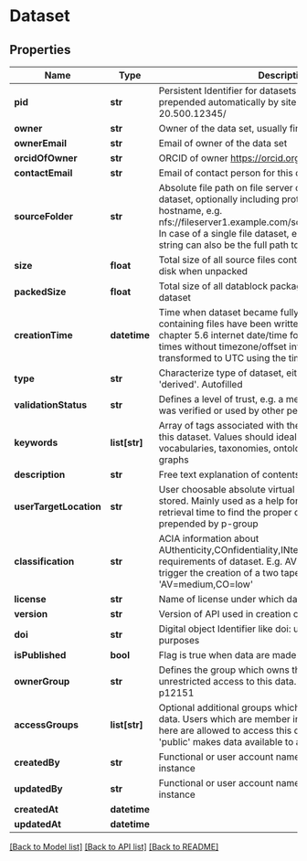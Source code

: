 # Dataset

## Properties
Name | Type | Description | Notes
------------ | ------------- | ------------- | -------------
**pid** | **str** | Persistent Identifier for datasets derived from UUIDv4 and prepended automatically by site specific PID prefix like 20.500.12345/ | 
**owner** | **str** | Owner of the data set, usually first name + lastname | 
**ownerEmail** | **str** | Email of owner of the data set | [optional] 
**orcidOfOwner** | **str** | ORCID of owner https://orcid.org if available | [optional] 
**contactEmail** | **str** | Email of contact person for this dataset | 
**sourceFolder** | **str** | Absolute file path on file server containing the files of this dataset, optionally including protocol and file server hostname, e.g. nfs://fileserver1.example.com/some/path/to/sourcefolder. In case of a single file dataset, e.g. HDF5 data file the string can also be the full path to this single file. | 
**size** | **float** | Total size of all source files contained in source folder on disk when unpacked | [optional] 
**packedSize** | **float** | Total size of all datablock package files created for this dataset | [optional] 
**creationTime** | **datetime** | Time when dataset became fully available on disk, i.e. all containing files have been written. Format according to chapter 5.6 internet date/time format in RFC 3339. Local times without timezone/offset info are automatically transformed to UTC using the timezone of the API server. | 
**type** | **str** | Characterize type of dataset, either &#39;base&#39; or &#39;raw&#39; or &#39;derived&#39;. Autofilled | 
**validationStatus** | **str** | Defines a level of trust, e.g. a measure of how much data was verified or used by other persons | [optional] 
**keywords** | **list[str]** | Array of tags associated with the meaning or contents of this dataset. Values should ideally come from defined vocabularies, taxonomies, ontologies or knowledge graphs | [optional] 
**description** | **str** | Free text explanation of contents of dataset | [optional] 
**userTargetLocation** | **str** | User choosable absolute virtual path where datasets are stored. Mainly used as a help for the enduser at dataset retrieval time to find the proper dataset. Will be prepended by p-group | [optional] 
**classification** | **str** | ACIA information about AUthenticity,COnfidentiality,INtegrity and AVailability requirements of dataset. E.g. AV(ailabilty)&#x3D;medium could trigger the creation of a two tape copies. Format &#39;AV&#x3D;medium,CO&#x3D;low&#39; | [optional] 
**license** | **str** | Name of license under which data can be used | [optional] 
**version** | **str** | Version of API used in creation of dataset | [optional] 
**doi** | **str** | Digital object Identifier like doi: used for publication purposes | [optional] 
**isPublished** | **bool** | Flag is true when data are made publically available | [optional] 
**ownerGroup** | **str** | Defines the group which owns the data, and therefore has unrestricted access to this data. Usually a pgroup like p12151 | 
**accessGroups** | **list[str]** | Optional additional groups which have read access to the data. Users which are member in one of the groups listed here are allowed to access this data. The special group &#39;public&#39; makes data available to all users | [optional] 
**createdBy** | **str** | Functional or user account name who created this instance | [optional] 
**updatedBy** | **str** | Functional or user account name who last updated this instance | [optional] 
**createdAt** | **datetime** |  | [optional] 
**updatedAt** | **datetime** |  | [optional] 

[[Back to Model list]](../README.md#documentation-for-models) [[Back to API list]](../README.md#documentation-for-api-endpoints) [[Back to README]](../README.md)


